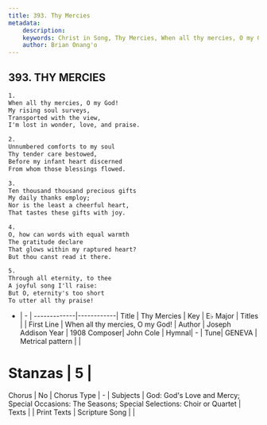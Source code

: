 ```yaml
---
title: 393. Thy Mercies
metadata:
    description: 
    keywords: Christ in Song, Thy Mercies, When all thy mercies, O my God!, 
    author: Brian Onang'o
---
```



## 393. THY MERCIES

```txt
1.
When all thy mercies, O my God!
My rising soul surveys,
Transported with the view, 
I'm lost in wonder, love, and praise.

2.
Unnumbered comforts to my soul
Thy tender care bestowed,
Before my infant heart discerned
From whom those blessings flowed.

3.
Ten thousand thousand precious gifts
My daily thanks employ;
Nor is the least a cheerful heart,
That tastes these gifts with joy.

4.
O, how can words with equal warmth
The gratitude declare
That glows within my raptured heart?
But thou canst read it there.

5.
Through all eternity, to thee
A joyful song I'll raise:
But O, eternity's too short
To utter all thy praise!
```

- |   -  |
-------------|------------|
Title | Thy Mercies |
Key | E♭ Major |
Titles |  |
First Line | When all thy mercies, O my God! |
Author | Joseph Addison
Year | 1908
Composer| John Cole |
Hymnal|  - |
Tune| GENEVA |
Metrical pattern | |
# Stanzas | 5 |
Chorus | No |
Chorus Type | - |
Subjects | God: God's Love and Mercy; Special Occasions: The Seasons; Special Selections: Choir or Quartet |
Texts |  |
Print Texts | 
Scripture Song |  |
  
